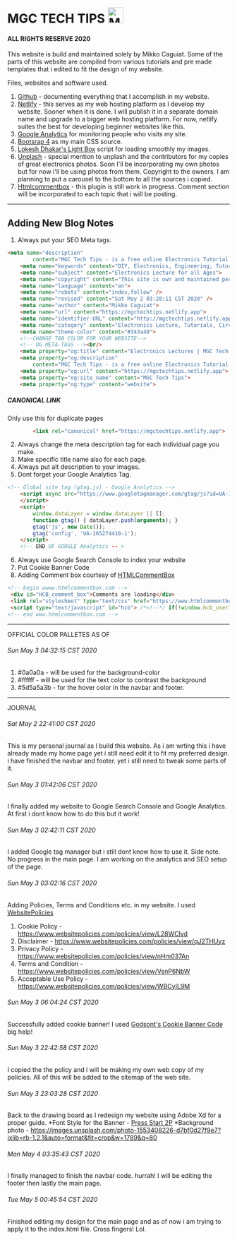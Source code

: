 
# MGC TECH TIPS <img src="https://mgctechtips.netlify.app/images/LOGO%20WITH%20BACKGROUND/LOGO-BG.png" alt="MGC TECH TIPS LOGO" height="35">
#### ALL RIGHTS RESERVE 2020

This website is build and maintained solely by Mikko Caguiat.
Some of the parts of this website are compiled from various tutorials and pre made templates
that i edited to fit the design of my website.

Files, websites and software used.
1. [Github](https://github.com/) - documenting everything that I accomplish in my website.
2. [Netlify](https://netlify.com/) - this serves as my web hosting platform as I develop my website. Sooner when it is done. I will publish it in a separate domain name and upgrade to a bigger web hosting platform. For now, netlify suites the best for developing beginner websites like this.
3. [Google Analytics](https://analytics.google.com/analytics/web/) for monitoring people who visits my site.
4. [Bootsrap 4](https://getbootstrap.com/) as my main CSS source.
5. [Lokesh Dhakar's Light Box](https://lokeshdhakar.com/projects/lightbox2/) script for loading smoothly my images. 
6. [Unplash](https://unsplash.com/) - special mention to unplash and the contributors for my copies of great electronics photos. Soon I'll be incorporating my own photos but for now i'll be using photos from them. Copyright to the owners. I am planning to put a carousel to the bottom to all the sources i copied. 
7. [Htmlcommentbox](www.htmlcommentbox.com) - this plugin is still work in progress. Comment section will be incorporated to each topic that i will be posting. 

---

## Adding New Blog Notes
1. Always put your SEO Meta tags.
    <br/>
```html
<meta name="description"
        content="MGC Tech Tips - is a free online Electronics Tutorial Resource for beginners, hobbyist and students who want to pursue a field in Electronics. This site is a collection of all the note-lectures, circuits and electronic projects that i compiled here in MGC Tech Tips site.">
    <meta name="keywords" content="DIY, Electronics, Engineering, Tutorial">
    <meta name="subject" content="Electronics Lecture for all Ages">
    <meta name="copyright" content="This site is own and maintained personally by MGC Tech Tips Groups">
    <meta name="language" content="en">
    <meta name="robots" content="index,follow" />
    <meta name="revised" content="Sat May 2 03:28:11 CST 2020" />
    <meta name="author" content="Mikko Caguiat">
    <meta name="url" content="https://mgctechtips.netlify.app">
    <meta name="identifier-URL" content="http://mgctechtips.netlify.app">
    <meta name="category" content="Electronics Lecture, Tutorials, Circuits, and DIY Projects">
    <meta name="theme-color" content="#343a40">
    <!--CHANGE TAB COLOR FOR YOUR WEBSITE-->
    <!-- OG META-TAGS --><br/>
    <meta property="og:title" content="Electronics Lectures | MGC Tech Tips">
    <meta property="og:description"
        content="MGC Tech Tips - is a free online Electronics Tutorial Resource for beginners, hobbyist and students who want to pursue a field in Electronics. This site is a collection of all the note-lectures, circuits and electronic projects that i compiled here in MGC Tech Tips site."><br/>
    <meta property="og:url" content="https://mgctechtips.netlify.app">
    <meta property="og:site_name" content="MGC Tech Tips">
    <meta property="og:type" content="website">
```
##### CANONICAL LINK
Only use this for duplicate pages
```html
        <link rel="canonical" href="https://mgctechtips.netlify.app">
```
2. Always change the meta description tag for each individual page you make.
3. Make specific title name also for each page.
4. Always put alt description to your images.
5. Dont forget your Google Analytics Tag.
```html
<!-- Global site tag (gtag.js) - Google Analytics -->
    <script async src="https://www.googletagmanager.com/gtag/js?id=UA-165274410-1">
    </script>
    <script>
        window.dataLayer = window.dataLayer || [];
        function gtag() { dataLayer.push(arguments); }
        gtag('js', new Date());
        gtag('config', 'UA-165274410-1');
    </script>
    <!-- END OF GOOGLE Analytics -- >
```
6. Always use Google Search Console to index your website
7. Put Cookie Banner Code
8. Adding Comment box courtesy of [HTMLCommentBox](https://htmlcommentbox.com)
```html
<!-- begin wwww.htmlcommentbox.com -->
 <div id="HCB_comment_box">Comments are loading</div>
 <link rel="stylesheet" type="text/css" href="https://www.htmlcommentbox.com/static/skins/bootstrap/twitter-bootstrap.css?v=0" />
 <script type="text/javascript" id="hcb"> /*<!--*/ if(!window.hcb_user){hcb_user={};} (function(){var s=document.createElement("script"), l=hcb_user.PAGE || (""+window.location).replace(/'/g,"%27"), h="https://www.htmlcommentbox.com";s.setAttribute("type","text/javascript");s.setAttribute("src", h+"/jread?page="+encodeURIComponent(l).replace("+","%2B")+"&mod=%241%24wq1rdBcg%24MGX2LNpj9xMWU7Iek3F5u1"+"&opts=16862&num=10&ts=1588595790867");if (typeof s!="undefined") document.getElementsByTagName("head")[0].appendChild(s);})(); /*-->*/ </script>
<!-- end www.htmlcommentbox.com -->
```
<hr/>
OFFICIAL COLOR PALLETES AS OF <br/>

###### Sun May 3 04:32:15 CST 2020

1. #0a0a0a - will be used for the background-color
2. #ffffff -  will be used for the text color to contrast the background
3. #5d5a5a3b - for the hover color in the navbar and footer.<!--EDITING THIS SOON IF NOT GOOD FOR THE DESIGN-->
 
---
JOURNAL

###### Sat May 2 22:41:00 CST 2020

This is my personal journal as I build this website. As i am 
wrting this i have already made my home page yet i still need edit it to fit my preferred design. i have finished the navbar and footer. yet i still need to tweak some parts of it.

###### Sun May 3 01:42:06 CST 2020
I finally added my website to Google Search Console and Google Analytics. At first i dont know how to do this but it work!


###### Sun May 3 02:42:11 CST 2020
I added Google tag manager but i still dont know how to use it.
Side note. No progress in the main page. I am working on the analytics and SEO setup of the page.

###### Sun May 3 03:02:16 CST 2020
Adding Policies, Terms and Conditions etc. in my website. I used [WebsitePolicies](https://www.websitepolicies.com/)
1. Cookie Policy - https://www.websitepolicies.com/policies/view/L28WClvd
2. Disclaimer - https://www.websitepolicies.com/policies/view/qJ2THUyz
3. Privacy Policy - https://www.websitepolicies.com/policies/view/nHm037An
4. Terms and Condition - https://www.websitepolicies.com/policies/view/VsnP6NbW
5. Acceptable Use Policy - https://www.websitepolicies.com/policies/view/WBCyIL9M

###### Sun May 3 06:04:24 CST 2020
Successfully added cookie banner!
I used [Godsont's Cookie Banner Code](https://github.com/Godsont/Cookie-Consent-Banner) big help!

###### Sun May 3 22:42:58 CST 2020
I copied the the policy and i will be making my own web copy of my policies.
All of this will be added to the sitemap of the web site.

###### Sun May 3 23:03:28 CST 2020
Back to the drawing board as I redesign my website using Adobe Xd for a proper guide.
*Font Style for the Banner - [Press Start 2P](https://fonts.google.com/specimen/Press+Start+2P?query=code)
*Background photo - https://images.unsplash.com/photo-1553408226-d7bf0d27f9e7?ixlib=rb-1.2.1&auto=format&fit=crop&w=1789&q=80

###### Mon May 4 03:35:43 CST 2020
I finally managed to finish the navbar code. hurrah! I will be editing the footer then lastly the main page.

###### Tue May 5 00:45:54 CST 2020
Finished editing my design for the main page and as of now i am trying to apply it to the index.html file. Cross fingers! Lol.






  


